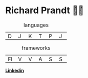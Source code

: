 # Richard Prandt 🧙‍♂️



<div >
	<table>
		<caption>languages</caption>
		<tr>
			<td><img width="16" src="https://user-images.githubusercontent.com/25181517/186150304-1568ffdf-4c62-4bdc-9cf1-8d8efcea7c5b.png" alt="Dart" title="Dart"/></td>
			<td><img width="16" src="https://user-images.githubusercontent.com/25181517/117447155-6a868a00-af3d-11eb-9cfe-245df15c9f3f.png" alt="JavaScript" title="JavaScript"/></td>
			<td><img width="16" src="https://user-images.githubusercontent.com/25181517/185062810-7ee0c3d2-17f2-4a98-9d8a-a9576947692b.png" alt="Kotlin" title="Kotlin"/></td>
			<td><img width="16" src="https://user-images.githubusercontent.com/25181517/183890598-19a0ac2d-e88a-4005-a8df-1ee36782fde1.png" alt="TypeScript" title="TypeScript"/></td>
			<td><img width="16" src="https://user-images.githubusercontent.com/25181517/183423507-c056a6f9-1ba8-4312-a350-19bcbc5a8697.png" alt="Python" title="Python"/></td>
			<td><img width="16" src="https://user-images.githubusercontent.com/25181517/117201156-9a724800-adec-11eb-9a9d-3cd0f67da4bc.png" alt="Java" title="Java"/></td>
		</tr>
	</table>
</div>


<div >
	<table>
		<caption>frameworks</caption>
		<tr>
			<td><img width="16" src="https://user-images.githubusercontent.com/25181517/186150365-da1eccce-6201-487c-8649-45e9e99435fd.png" alt="Flutter" title="Flutter"/></td>
			<td><img width="16" src="https://user-images.githubusercontent.com/25181517/117448124-a2da9800-af3e-11eb-85d2-bd1b69b65603.png" alt="Vue.js" title="Vue.js"/></td>
			<td><img width="16" src="https://github.com/marwin1991/profile-technology-icons/assets/136815194/50c63e54-074f-494b-b786-01eb7870c927" alt="Vuetify.js" title="Vuetify.js"/></td>
			<td><img width="16" src="https://user-images.githubusercontent.com/25181517/183890595-779a7e64-3f43-4634-bad2-eceef4e80268.png" alt="Angular" title="Angular"/></td>
			<td><img width="16" src="https://user-images.githubusercontent.com/25181517/117201470-f6d56780-adec-11eb-8f7c-e70e376cfd07.png" alt="Spring" title="Spring"/></td>
			<td><img width="16" src="https://user-images.githubusercontent.com/25181517/183891303-41f257f8-6b3d-487c-aa56-c497b880d0fb.png" alt="Spring Boot" title="Spring Boot"/></td>
		</tr>
	</table>
</div>

**[Linkedin](https://www.linkedin.com/in/richardprandt)**
